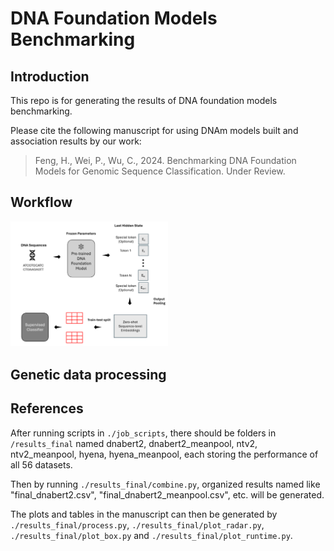 # DNA Foundation Models Benchmarking
## Introduction
This repo is for generating the results of DNA foundation models benchmarking.

Please cite the following manuscript for using DNAm models built and association results by our work:  

> Feng, H., Wei, P., Wu, C., 2024. Benchmarking DNA Foundation Models for Genomic Sequence Classification. Under Review.

## Workflow
<img src="https://github.com/ChongWuLab/dna_foundation_benchmark/blob/main/Fig1.png" width=50% height=50%>

## Genetic data processing

## References

After running scripts in `./job_scripts`, there should be folders in `/results_final` named dnabert2, dnabert2_meanpool, ntv2, ntv2_meanpool, hyena, hyena_meanpool, each storing the performance of all 56 datasets.

Then by running `./results_final/combine.py`, organized results named like "final_dnabert2.csv", "final_dnabert2_meanpool.csv", etc. will be generated.

The plots and tables in the manuscript can then be generated by `./results_final/process.py`, `./results_final/plot_radar.py`, `./results_final/plot_box.py` and `./results_final/plot_runtime.py`.
